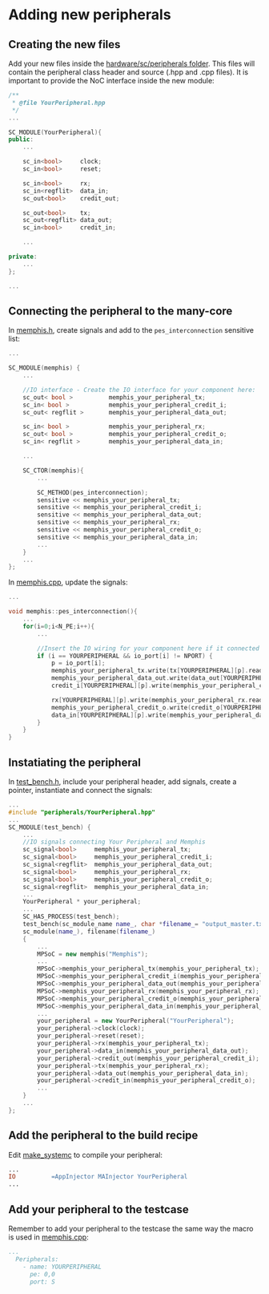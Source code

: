# Adding new peripherals

## Creating the new files

Add your new files inside the [hardware/sc/peripherals folder](/hardware/sc/).
This files will contain the peripheral class header and source (.hpp and .cpp files).
It is important to provide the NoC interface inside the new module:
```cpp
/**
 * @file YourPeripheral.hpp
 */
...

SC_MODULE(YourPeripheral){
public:
	...

	sc_in<bool>		clock;
	sc_in<bool>		reset;

	sc_in<bool>		rx;
	sc_in<regflit>	data_in;
	sc_out<bool>	credit_out;

	sc_out<bool>	tx;
	sc_out<regflit>	data_out;
	sc_in<bool>		credit_in;

	...

private:
	...
};

...
```

## Connecting the peripheral to the many-core

In [memphis.h](/hardware/sc/memphis.h), create signals and add to the `pes_interconnection` sensitive list:
```cpp
...

SC_MODULE(memphis) {
	...

	//IO interface - Create the IO interface for your component here:
	sc_out< bool >			memphis_your_peripheral_tx;
	sc_in< bool >			memphis_your_peripheral_credit_i;
	sc_out< regflit >		memphis_your_peripheral_data_out;

	sc_in< bool >			memphis_your_peripheral_rx;
	sc_out< bool >			memphis_your_peripheral_credit_o;
	sc_in< regflit >		memphis_your_peripheral_data_in;

	...

	SC_CTOR(memphis){
		...

		SC_METHOD(pes_interconnection);
		sensitive << memphis_your_peripheral_tx;
		sensitive << memphis_your_peripheral_credit_i;
		sensitive << memphis_your_peripheral_data_out;
		sensitive << memphis_your_peripheral_rx;
		sensitive << memphis_your_peripheral_credit_o;
		sensitive << memphis_your_peripheral_data_in;
		...
	}
	...
};
```

In [memphis.cpp](/hardware/sc/memphis.cpp), update the signals:
```cpp
...

void memphis::pes_interconnection(){
	...
	for(i=0;i<N_PE;i++){
		...

		//Insert the IO wiring for your component here if it connected to a port:
		if (i == YOURPERIPHERAL && io_port[i] != NPORT) {
 			p = io_port[i];
			memphis_your_peripheral_tx.write(tx[YOURPERIPHERAL][p].read());
			memphis_your_peripheral_data_out.write(data_out[YOURPERIPHERAL][p].read());
			credit_i[YOURPERIPHERAL][p].write(memphis_your_peripheral_credit_i.read());

			rx[YOURPERIPHERAL][p].write(memphis_your_peripheral_rx.read());
			memphis_your_peripheral_credit_o.write(credit_o[YOURPERIPHERAL][p].read());
			data_in[YOURPERIPHERAL][p].write(memphis_your_peripheral_data_in.read());
		}
	}
}

```

## Instatiating the peripheral

In [test_bench.h](/hardware/sc/test_bench.h), include your peripheral header, add signals, create a pointer, instantiate and connect the signals:

```cpp
...
#include "peripherals/YourPeripheral.hpp"
...
SC_MODULE(test_bench) {
	...
	//IO signals connecting Your Peripheral and Memphis
	sc_signal<bool>		memphis_your_peripheral_tx;
	sc_signal<bool>		memphis_your_peripheral_credit_i;
	sc_signal<regflit> 	memphis_your_peripheral_data_out;
	sc_signal<bool>		memphis_your_peripheral_rx;
	sc_signal<bool>		memphis_your_peripheral_credit_o;
	sc_signal<regflit>	memphis_your_peripheral_data_in;
	...
	YourPeripheral * your_peripheral;
	...
	SC_HAS_PROCESS(test_bench);
	test_bench(sc_module_name name_, char *filename_= "output_master.txt") :
    sc_module(name_), filename(filename_)
    {
		...
		MPSoC = new memphis("Memphis");
		...
		MPSoC->memphis_your_peripheral_tx(memphis_your_peripheral_tx);
		MPSoC->memphis_your_peripheral_credit_i(memphis_your_peripheral_credit_i);
		MPSoC->memphis_your_peripheral_data_out(memphis_your_peripheral_data_out);
		MPSoC->memphis_your_peripheral_rx(memphis_your_peripheral_rx);
		MPSoC->memphis_your_peripheral_credit_o(memphis_your_peripheral_credit_o);
		MPSoC->memphis_your_peripheral_data_in(memphis_your_peripheral_data_in);
		...
		your_peripheral = new YourPeripheral("YourPeripheral");
		your_peripheral->clock(clock);
		your_peripheral->reset(reset);
		your_peripheral->rx(memphis_your_peripheral_tx);
		your_peripheral->data_in(memphis_your_peripheral_data_out);
		your_peripheral->credit_out(memphis_your_peripheral_credit_i);
		your_peripheral->tx(memphis_your_peripheral_rx);
		your_peripheral->data_out(memphis_your_peripheral_data_in);
		your_peripheral->credit_in(memphis_your_peripheral_credit_o);
		...
	}
	...
};
```

## Add the peripheral to the build recipe

Edit [make_systemc](/build_env/makes/make_systemc) to compile your peripheral:
```makefile
...
IO			=AppInjector MAInjector YourPeripheral
...
```

## Add your peripheral to the testcase

Remember to add your peripheral to the testcase the same way the macro is used in [memphis.cpp](../hardware/sc/memphis.cpp):
```yaml
...
  Peripherals: 
    - name: YOURPERIPHERAL
      pe: 0,0
      port: S
```
